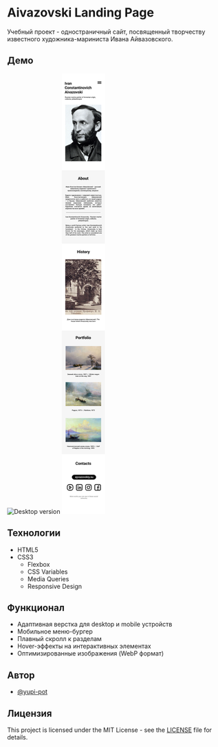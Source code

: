 # Aivazovski Landing Page

Учебный проект - одностраничный сайт, посвященный творчеству известного художника-мариниста Ивана Айвазовского.

## Демо
![Desktop version](./assets/demo/desktop.jpg)
![Mobile version](./assets/demo/mobile.jpg)

## Технологии

- HTML5
- CSS3
  - Flexbox
  - CSS Variables
  - Media Queries
  - Responsive Design

## Функционал

- Адаптивная верстка для desktop и mobile устройств
- Мобильное меню-бургер
- Плавный скролл к разделам
- Hover-эффекты на интерактивных элементах
- Оптимизированные изображения (WebP формат)

## Автор

- [@yupi-pot](https://github.com/yupi-pot)

## Лицензия

This project is licensed under the MIT License - see the [LICENSE](LICENSE) file for details.
